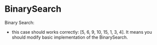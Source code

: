 # BinarySearch
Binary Search: 
 - this case should works correctly:    [5, 6, 9, 10, 15, 1, 3, 4]. It means you should modify basic implementation of the BinarySearch.
